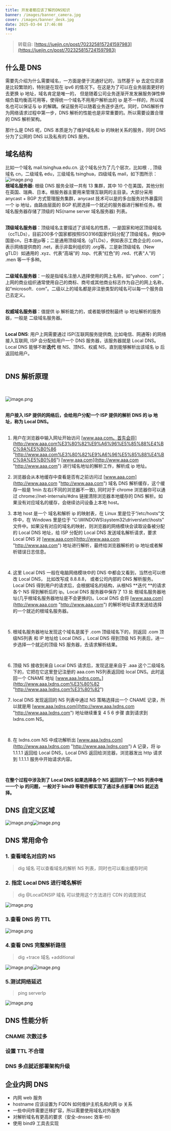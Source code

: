 ```yaml
---
title: 开发者都应该了解的DNS知识
banner: /images/banner_camera.jpg
cover: /images/banner_desk.jpg
date: 2025-03-04 17:46:08
tags:
---
```

> 转载自: [https://juejin.cn/post/7023258157241597983](https://juejin.cn/post/7023258157241597983)

## 什么是 DNS​

需要先介绍为什么需要域名，一方面是便于流通好记的，当然基于 ip 去定位资源是比较繁琐的，特别是在现在 ipv6 的情况下。在这是为了可以在业务层面更好的去更换 ip 地址，域名肯定是唯一的， 但是随着公司业务逐渐开发发展服务弹性伸缩负载均衡高可用等，使得统一个域名不用用户解析出的 ip 是不一样的，所以域名也可以保证与 ip 的解耦。保证服务可以随着业务逐步迭代。同时，DNS解析作为网络请求过程中第一步，DNS 解析的性能也是非常重要的。所以需要设置合理的 DNS 解析架构。  
  
那什么是 DNS 呢，DNS 本质是为了维护域名和 ip 的映射关系的服务，同时 DNS 分为了公网的 DNS 以及私有的 DNS 服务。  

## 域名结构

比如一个域名 mail.tsinghua.edu.cn. 这个域名分为了几个层次，比如根 . , 顶级域名 cn，二级域名 edu，三级域名 tsinghua，四级域名 mail，如下图所示：  
![image.png](https://p3-juejin.byteimg.com/tos-cn-i-k3u1fbpfcp/9ae0f8945500436b816913398d9b01ce~tplv-k3u1fbpfcp-zoom-in-crop-mark:1512:0:0:0.awebp)  
**根域名服务器:** 根级 DNS 服务全球一共有 13 集群，其中 10 个在美国，其他分别在英国、瑞典、日本。根服务器主要用来管理互联网的主目录。大部分采用 anycast + BGP 方式管理服务集群，anycast 技术可以是的多台服务对外暴露同一个 ip 地址，由路由层面的 BGP 机房选择一个就近的服务器进行解析任务。根域名服务器存储了顶级的 NS(name server 域名服务器) 列表。  
​

**顶级域名服务器**：顶级域名主要描述了该域名的性质，一是国家和地区顶级域名（ccTLDs），目前200多个国家都按照ISO3166国家代码分配了顶级域名，例如中国是cn，日本是jp等；二是通用顶级域名（gTLDs），例如表示工商企业的.com，表示网络提供商的 .net，表示非盈利组织的 .org等。三是新顶级域名（New gTLD）如通用的 .xyz、代表“高端”的 .top、代表“红色”的 .red、代表“人”的 .men 等一千多种。  
​

**二级域名服务器**：一般是指域名注册人选择使用的网上名称，如“yahoo．com”；上网的商业组织通常使用自己的商标、商号或其他商业标志作为自己的网上名称，如“microsoft．com”。二级以上的域名都是非注册类型的域名可以每一个服务自己去定义。  
​

**权威域名服务器**：值提供 ip 解析能力的，或者能够控制最终 ip 地址解析的服务器，一般是 二级域名服务器。  
​

**Local DNS**: 用户上网需要通过 ISP(互联网服务提供商, 比如电信、网通等) 的网络接入互联网, ISP 会分配给用户一个 DNS 服务器，该服务器就是 Local DNS。Local DNS 能够不断**迭代** 根 NS、顶NS、权威 NS，直到能够解析出该域名 ip 后返回给用户。  
**​**  

## DNS 解析原理

**​**

![image.png](https://p3-juejin.byteimg.com/tos-cn-i-k3u1fbpfcp/a33ffb990e444600a803f559a4311721~tplv-k3u1fbpfcp-zoom-in-crop-mark:1512:0:0:0.awebp)  
**​**

**用户接入 ISP 提供的网络后，会给用户分配一个 ISP 提供的解析 DNS 的 ip 地址，称为 Local DNS。**  
**​**  

1.  用户在浏览器中输入网址开始访问 [www.aaa.com。首先会将](http://www.aaa.com%E3%80%82%E9%A6%96%E5%85%88%E4%BC%9A%E5%B0%86 "http://www.aaa.com%E3%80%82%E9%A6%96%E5%85%88%E4%BC%9A%E5%B0%86") [www.aaa.com](http://www.aaa.com "http://www.aaa.com") 进行域名地址的解析工作，解析成 ip 地址。
    
2.  浏览器会从本地缓存中查看是否有之前访问过 [www.aaa.com](http://www.aaa.com "http://www.aaa.com") 域名 DNS 解析缓存，这个缓存一般是 1min 左右(不同的浏览器不一致), 同时对于 chrome 浏览器你可以通过 chrome://net-internals/#dns 链接清除浏览器本地缓存的 DNS 解析。如果没有对应域名的缓存，会继续访问设备上本地 host。
    
3.  本地 host 是一个 域名和解析 ip 的映射表，在 Linux 里是位于“/etc/hosts”文件中，在 Windows 里是位于 “C:\\WINDOWS\\system32\\drivers\\etc\\hosts” 文件中。如果没有对应的域名的映射，则浏览器的网络模块会读取设备被分配的 Local DNS 地址，给 ISP 分配的 Local DNS 发送域名解析请求，要求 Local DNS 对 [www.aaa.com](http://www.aaa.com "http://www.aaa.com") 地址进行解析，最终给浏览器解析的 ip 地址或者解析错误日志信息。
    

​  

4.  这里 Local DNS 一般在电脑网络模块中的 DNS 中都会又看到，当然也可以修改 Local DNS， 比如改写成 8.8.8.8， 或者公司内部的 DNS 解析服务。Local DNS 得到用户的请求后，会根据域名的结构，从根NS \*\*迭代 \*\*的请求各个 NS 得到解析后的 ip。Local DNS 服务器中保存了 13 处 根域名服务器地址(几乎根域名服务器地址是不会更换的)。Local DNS 会将 [www.aaa.com](http://www.aaa.com "http://www.aaa.com") 的解析地址请求发送给选择的一个就近的根域名服务器。

​  

5.  根域名服务器地址发现这个域名是属于 .com 顶级域名下的，则返回 .com 顶级NS列表 和 IP 地址给 Local DNS 。Local DNS 得到顶级 NS 列表后，进一步选择一个就近的顶级 NS 服务器，去请求解析结果。

​  

6.  顶级 NS 接收到来自 Local DNS 请求后，发现这是来自于 .aaa 这个二级域名下的，它把在它这里登记注册的 aaa.com NS列表返回给 local DNS。此时返回一个 CNAME 地址 [www.aaa.lxdns.com。](http://www.aaa.lxdns.com%E3%80%82 "http://www.aaa.lxdns.com%E3%80%82")
    
7.  local DNS 发现返回的 NS 列表中通过 NS 策略选择出一个 CNAME 记录，所以就是用 [www.aaa.lxdns.com](http://www.aaa.lxdns.com "http://www.aaa.lxdns.com") 地址继续重复 4 5 6 步骤 直到请求到 lxdns.com NS。
    

​  

8.  在 lxdns.com NS 中成功解析出 [www.aaa.lxdns.com](http://www.aaa.lxdns.com "http://www.aaa.lxdns.com") A 记录，将 ip 1.1.1.1 返回给 Local DNS，Local DNS 返回给浏览器，浏览器发出 http 请求到 1.1.1.1 服务中开始请求内容。

**​**

**在整个过程中涉及到了 Local DNS 如果选择各个 NS 返回的下一个 NS 列表中唯一一个 ip 的问题，一般对于 bind9 等软件都实现了通过多点部署 DNS 就近选择。**

## DNS 自定义区域

![image.png](https://p3-juejin.byteimg.com/tos-cn-i-k3u1fbpfcp/0b10f9f11e1e464dbde84f0f24373bcb~tplv-k3u1fbpfcp-zoom-in-crop-mark:1512:0:0:0.awebp)![image.png](https://p3-juejin.byteimg.com/tos-cn-i-k3u1fbpfcp/8e71168f460641a8b5e641d7e8afd5bf~tplv-k3u1fbpfcp-zoom-in-crop-mark:1512:0:0:0.awebp)  

## DNS 常用命令

### 1\. 查看域名对应的 NS

> dig 域名 可以查看域名的解析 NS 列表，同时也可以看出缓存时间

### 2\. 指定 Local DNS 进行域名解析

> dig @LocalDNSIP 域名 可以使用这个方法进行 CDN 的调度测试

![image.png](https://p3-juejin.byteimg.com/tos-cn-i-k3u1fbpfcp/aaac5d9dca154b46ba929360c03904ef~tplv-k3u1fbpfcp-zoom-in-crop-mark:1512:0:0:0.awebp)

### 3.查看 DNS 的 TTL

![image.png](https://p3-juejin.byteimg.com/tos-cn-i-k3u1fbpfcp/db96c745c9a4444bb8b945b042bd8202~tplv-k3u1fbpfcp-zoom-in-crop-mark:1512:0:0:0.awebp)

### 4.查看 DNS 完整解析路径

> dig +trace 域名 +additional

![image.png](https://p3-juejin.byteimg.com/tos-cn-i-k3u1fbpfcp/144df4c1bcc640e4b2b513c570adc686~tplv-k3u1fbpfcp-zoom-in-crop-mark:1512:0:0:0.awebp)![image.png](https://p3-juejin.byteimg.com/tos-cn-i-k3u1fbpfcp/75e45a361c5f44148811a71973256659~tplv-k3u1fbpfcp-zoom-in-crop-mark:1512:0:0:0.awebp)

### 5.测试网络延迟

> ping serverIp

![image.png](https://p3-juejin.byteimg.com/tos-cn-i-k3u1fbpfcp/f806d7950a584293bf66b0a1ff3f2da7~tplv-k3u1fbpfcp-zoom-in-crop-mark:1512:0:0:0.awebp)

## DNS 性能分析

### CNAME 次数过多

### 设置 TTL 不合理

### DNS 多点就近部署架构升级

## 企业内网 DNS

-   内网 web 服务
-   hostname 应该设置为 FQDN 如何维护主机名和内网 ip 关系
-   一些中间件需要迁移扩容，所以需要使用域名对外服务
-   对解析域名有更高的要求（安全-dnssec 效率-ttl）
-   使用 bind9 工具去实现